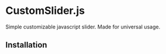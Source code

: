 # CustomSlider.js
Simple customizable javascript slider. Made for universal usage.

## Installation

### <script> tag
```html
<script src="path_to_library/dist/customSlider.min.js"></script>
```

### module
> npm install git+https://github.com/lukaszdyszy/customSlider.git

```javascript
import Slider from 'customSlider';
```

## Usage

### HTML
```html
<div id="my-slider">

    <div class="slide-wrapper">
        <div class="slide">Sldie 1</div>
        <div class="slide">Sldie 2</div>
        <div class="slide">Sldie 3</div>
        <div class="slide">Sldie 4</div>
        <div class="slide">Sldie 5</div>
    </div>

</div>
```
The outer div must have id (e.g. "my-slider") and set width - for horizontal slider, or height - for vertical slider.

### JavaScript
```javascript
const mySlider = new Slider({
    alias: '#my-slider',
    // options
});
```

### Options
Option | Type | Default | Description
------ | -----| ------- | -----------
orientation | string | 'horizontal' | Orientation of our slider - 'horizontal' or 'vertical'.
current | number | 0 | Number of first slide (counting from 0).
transition | string | '1s' | Slide transition duration.
autoChange | boolean | false | Auto change slides in loop.
autoChangeDirection | string | 'forward' | 'forward' or 'backward'. Only if autoChange is activated.
timer | number | 1000 | When loop is activated. Time between slide changes in miliseconds.
draggable | boolean | false | Change slides by dragging/touching

### Methods
Method | Description
------ | -----------
changeSlide(nr) | Change slide to 'nr'
prevSlide() | Previous slide
nextSlide() | Next slide


## Example
```html
<!DOCTYPE html>
<html lang="en">
<head>
    <meta charset="UTF-8">
    <meta name="viewport" content="width=device-width, initial-scale=1.0">
    <meta http-equiv="X-UA-Compatible" content="ie=edge">
    <title>Custom slider example</title>

    <style>
        
        .container{
            max-width: 550px;
            margin: 0 auto;
        }

        #my-slider-horizontal{
            width: 100%;
            height: 300px;
            position: relative;
        }
        .hor{
            background-color: beige;
        }

        #my-slider-vertical{
            width: 100%;
            height: 300px;
        }
        .ver{
            background-color: red;
        }

        .slide{
            border: 1px solid black;
            border-radius: 10px;
            display: flex;
            justify-content: center;
            align-items: center;
        }

        /* nav */
        .prev, .next{
            position: absolute;
            height: 100%;
            display: flex;
            align-items: center;
            padding: 15px;
            font-size: 3rem;
        }
        .prev{
            top: 0;
            left: 0;
        }
        .next{
            top: 0;
            right: 0;
        }
        .prev:hover, .next:hover{
            cursor: pointer;
        }

        ul.navigation{
            width: 100%;
            list-style-type: none;
            display: flex;
            justify-content: center;
            font-size: 2rem;
            font-weight: bold;
            padding: 0;
            margin: 0;
        }
        ul.navigation li{
            padding: 10px;
        }
        ul.navigation li:hover{
            cursor: pointer;
        }

    </style>
</head>
<body>
    
    <div class="container">

        <div id="my-slider-horizontal">
            <div class="slide-wrapper">
                <div class="slide hor">Sldie 1</div>
                <div class="slide hor">Sldie 2</div>
                <div class="slide hor">Sldie 3</div>
                <div class="slide hor">Sldie 4</div>
                <div class="slide hor">Sldie 5</div>
            </div>

            <div class="prev">&lt;</div>
            <div class="next">&gt;</div>
        </div>

        <div id="my-slider-vertical">
            <div class="slide-wrapper">
                <div class="slide ver">Sldie 1</div>
                <div class="slide ver">Sldie 2</div>
                <div class="slide ver">Sldie 3</div>
                <div class="slide ver">Sldie 4</div>
                <div class="slide ver">Sldie 5</div>
            </div>
        </div>
        <ul class="navigation">
            <li>1</li>
            <li>2</li>
            <li>3</li>
            <li>4</li>
            <li>5</li>
        </ul>

    </div>

    <script src="dist/customSlider.min.js"></script>
    <script>
        const horizontal = new Slider({
            alias: '#my-slider-horizontal', 
            current: 3
        });
        document.querySelector('.prev').addEventListener("click", function(){
            horizontal.prevSlide();
        });
        document.querySelector('.next').addEventListener("click", function(){
            horizontal.nextSlide();
        });

        const vertical = new Slider({
            alias: '#my-slider-vertical', 
            current: 0, 
            orientation: 'vertical', 
            transition: '0.3s',
            autoChange: true,
            autoChangeDirection: 'backward',
            timer: 2000
        });
        document.querySelectorAll('ul.navigation > li').forEach(function(el, index){
            el.addEventListener("click", function(){
                vertical.changeSlide(index);
            })
        });
    </script>
</body>
</html>
```
## Demo
[https://lukaszdyszy.github.io/customSlider/](https://lukaszdyszy.github.io/customSlider/)